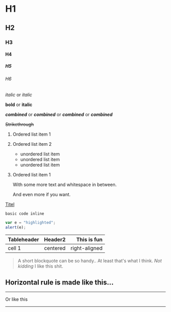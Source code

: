# H1
## H2
### H3
#### H4
##### H5
###### H6

_italic_ or *italic*

**bold** or __italic__

***combined*** or **_combined_** or ___combined___ or __*combined*__

~~Strikethrough~~

1. Ordered list item 1
1. Ordered list item 2
	* unordered list item
	- unordered list item
	+ unordered list item
1. Ordered list item 1

   With some more text and whitespace in between.

   And even more if you want.

[Titel](http://www.google.com)

`basic code inline`

```javascript
var e = "highlighted";
alert(e);
```

| Tableheader	| Header2	| This is fun	|
| -------------	|:---------:| -------------:|
| cell 1		| centered	| right-aligned	|

> A short blockquote can be so handy..
> At least that's what I think.
*Not kidding*
> I like this shit.

Horizontal rule is made like this...
---
***
Or like this
___




